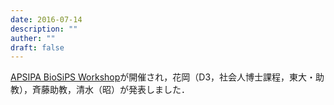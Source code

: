 ```yaml
---
date: 2016-07-14
description: ""
auther: ""
draft: false
---
```

[APSIPA BioSiPS Workshop](https://sites.google.com/a/sip.tuat.ac.jp/biosips2016/)が開催され，花岡（D3，社会人博士課程，東大・助教），斉藤助教，清水（昭）が発表しました．
